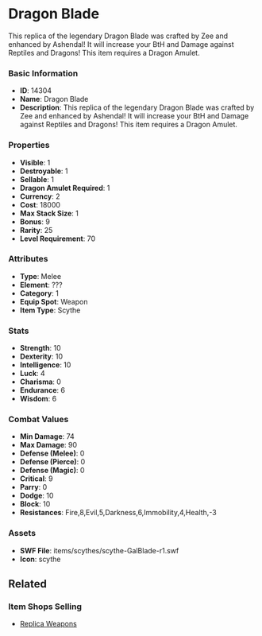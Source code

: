 # Dragon Blade

This replica of the legendary Dragon Blade was crafted by Zee and enhanced by Ashendal! It will increase your BtH and Damage against Reptiles and Dragons! This item requires a Dragon Amulet.

### Basic Information

- **ID**: 14304
- **Name**: Dragon Blade
- **Description**: This replica of the legendary Dragon Blade was crafted by Zee and enhanced by Ashendal! It will increase your BtH and Damage against Reptiles and Dragons! This item requires a Dragon Amulet.

### Properties

- **Visible**: 1
- **Destroyable**: 1
- **Sellable**: 1
- **Dragon Amulet Required**: 1
- **Currency**: 2
- **Cost**: 18000
- **Max Stack Size**: 1
- **Bonus**: 9
- **Rarity**: 25
- **Level Requirement**: 70

### Attributes

- **Type**: Melee
- **Element**: ???
- **Category**: 1
- **Equip Spot**: Weapon
- **Item Type**: Scythe

### Stats

- **Strength**: 10
- **Dexterity**: 10
- **Intelligence**: 10
- **Luck**: 4
- **Charisma**: 0
- **Endurance**: 6
- **Wisdom**: 6

### Combat Values

- **Min Damage**: 74
- **Max Damage**: 90
- **Defense (Melee)**: 0
- **Defense (Pierce)**: 0
- **Defense (Magic)**: 0
- **Critical**: 9
- **Parry**: 0
- **Dodge**: 10
- **Block**: 10
- **Resistances**: Fire,8,Evil,5,Darkness,6,Immobility,4,Health,-3

### Assets

- **SWF File**: items/scythes/scythe-GalBlade-r1.swf
- **Icon**: scythe

## Related

### Item Shops Selling

- [Replica Weapons](../item-shops/450-replica-weapons.md)

